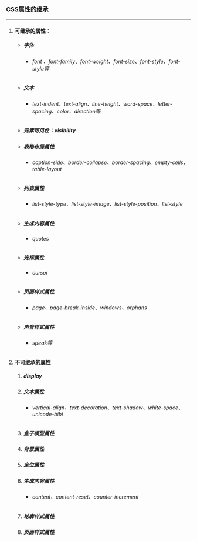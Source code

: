 ### CSS属性的继承

---

1. #### 可继承的属性：

   - ##### 字体

     - ###### font 、font-family、font-weight、font-size、font-style、font-style等

   - ##### 文本

     - ###### text-indent、text-align、line-height、word-space、letter-spacing、color、direction等

   - ##### 元素可见性：visibility

   - ##### 表格布局属性

     - ###### caption-side、border-collapse、border-spacing、empty-cells、table-layout

   - ##### 列表属性

     - ###### list-style-type、list-style-image、list-style-position、list-style

   - ##### 生成内容属性

     - ###### quotes

   - ##### 光标属性

     - ###### cursor

   - ##### 页面样式属性

     - ###### page、page-break-inside、windows、orphans

   - ##### 声音样式属性

     - ###### speak等

2. #### 不可继承的属性

   1. ##### display

   2. ##### 文本属性

      - ###### vertical-align、text-decoration、text-shadow、white-space、unicode-bibi

   3. ##### 盒子模型属性

   4. ##### 背景属性

   5. ##### 定位属性

   6. ##### 生成内容属性

      - ###### content、content-reset、counter-increment

   7. ##### 轮廓样式属性

   8. ##### 页面样式属性

      